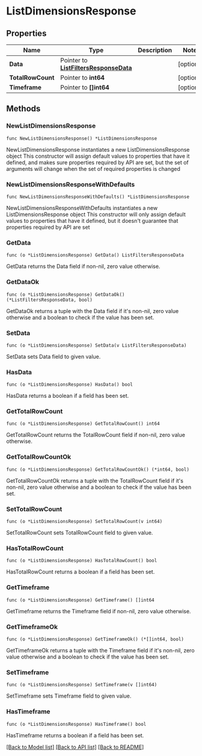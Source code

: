 # ListDimensionsResponse

## Properties

Name | Type | Description | Notes
------------ | ------------- | ------------- | -------------
**Data** | Pointer to [**ListFiltersResponseData**](ListFiltersResponse_data.md) |  | [optional] 
**TotalRowCount** | Pointer to **int64** |  | [optional] 
**Timeframe** | Pointer to **[]int64** |  | [optional] 

## Methods

### NewListDimensionsResponse

`func NewListDimensionsResponse() *ListDimensionsResponse`

NewListDimensionsResponse instantiates a new ListDimensionsResponse object
This constructor will assign default values to properties that have it defined,
and makes sure properties required by API are set, but the set of arguments
will change when the set of required properties is changed

### NewListDimensionsResponseWithDefaults

`func NewListDimensionsResponseWithDefaults() *ListDimensionsResponse`

NewListDimensionsResponseWithDefaults instantiates a new ListDimensionsResponse object
This constructor will only assign default values to properties that have it defined,
but it doesn't guarantee that properties required by API are set

### GetData

`func (o *ListDimensionsResponse) GetData() ListFiltersResponseData`

GetData returns the Data field if non-nil, zero value otherwise.

### GetDataOk

`func (o *ListDimensionsResponse) GetDataOk() (*ListFiltersResponseData, bool)`

GetDataOk returns a tuple with the Data field if it's non-nil, zero value otherwise
and a boolean to check if the value has been set.

### SetData

`func (o *ListDimensionsResponse) SetData(v ListFiltersResponseData)`

SetData sets Data field to given value.

### HasData

`func (o *ListDimensionsResponse) HasData() bool`

HasData returns a boolean if a field has been set.

### GetTotalRowCount

`func (o *ListDimensionsResponse) GetTotalRowCount() int64`

GetTotalRowCount returns the TotalRowCount field if non-nil, zero value otherwise.

### GetTotalRowCountOk

`func (o *ListDimensionsResponse) GetTotalRowCountOk() (*int64, bool)`

GetTotalRowCountOk returns a tuple with the TotalRowCount field if it's non-nil, zero value otherwise
and a boolean to check if the value has been set.

### SetTotalRowCount

`func (o *ListDimensionsResponse) SetTotalRowCount(v int64)`

SetTotalRowCount sets TotalRowCount field to given value.

### HasTotalRowCount

`func (o *ListDimensionsResponse) HasTotalRowCount() bool`

HasTotalRowCount returns a boolean if a field has been set.

### GetTimeframe

`func (o *ListDimensionsResponse) GetTimeframe() []int64`

GetTimeframe returns the Timeframe field if non-nil, zero value otherwise.

### GetTimeframeOk

`func (o *ListDimensionsResponse) GetTimeframeOk() (*[]int64, bool)`

GetTimeframeOk returns a tuple with the Timeframe field if it's non-nil, zero value otherwise
and a boolean to check if the value has been set.

### SetTimeframe

`func (o *ListDimensionsResponse) SetTimeframe(v []int64)`

SetTimeframe sets Timeframe field to given value.

### HasTimeframe

`func (o *ListDimensionsResponse) HasTimeframe() bool`

HasTimeframe returns a boolean if a field has been set.


[[Back to Model list]](../README.md#documentation-for-models) [[Back to API list]](../README.md#documentation-for-api-endpoints) [[Back to README]](../README.md)


